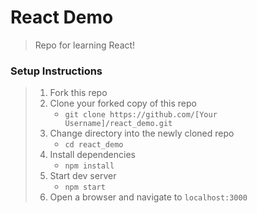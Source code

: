 # React Demo

> Repo for learning React!

### Setup Instructions

> 1. Fork this repo
> 1. Clone your forked copy of this repo
>    - `git clone https://github.com/[Your Username]/react_demo.git`
> 1. Change directory into the newly cloned repo
>    - `cd react_demo`
> 1. Install dependencies 
>    - `npm install`
> 1. Start dev server
>    - `npm start`
> 1. Open a browser and navigate to `localhost:3000` 



